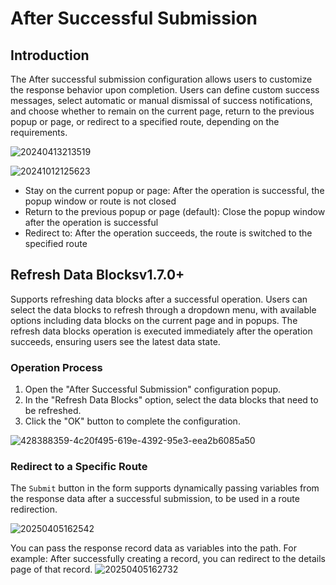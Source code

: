 # After Successful Submission

## Introduction

The After successful submission configuration allows users to customize the response behavior upon completion. Users can define custom success messages, select automatic or manual dismissal of success notifications, and choose whether to remain on the current page, return to the previous popup or page, or redirect to a specified route, depending on the requirements.

![20240413213519](https://static-docs.nocobase.com/20240413213519.png)

![20241012125623](https://static-docs.nocobase.com/20241012125623.png)

- Stay on the current popup or page: After the operation is successful, the popup window or route is not closed
- Return to the previous popup or page (default): Close the popup window after the operation is successful
- Redirect to: After the operation succeeds, the route is switched to the specified route

## Refresh Data Blocks<Badge>v1.7.0+</Badge>

Supports refreshing data blocks after a successful operation. Users can select the data blocks to refresh through a dropdown menu, with available options including data blocks on the current page and in popups. The refresh data blocks operation is executed immediately after the operation succeeds, ensuring users see the latest data state.

### Operation Process
1. Open the "After Successful Submission" configuration popup.
2. In the "Refresh Data Blocks" option, select the data blocks that need to be refreshed.
3. Click the "OK" button to complete the configuration.

![428388359-4c20f495-619e-4392-95e3-eea2b6085a50](https://static-docs.nocobase.com/428388359-4c20f495-619e-4392-95e3-eea2b6085a50.gif)

### Redirect to a Specific Route

The `Submit` button in the form supports dynamically passing variables from the response data after a successful submission, to be used in a route redirection.

![20250405162542](https://static-docs.nocobase.com/20250405162542.png)

You can pass the response record data as variables into the path.
For example: After successfully creating a record, you can redirect to the details page of that record.
![20250405162732](https://static-docs.nocobase.com/20250405162732.png)

